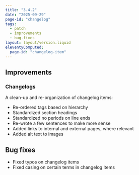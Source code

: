 ```yaml
---
title: "3.4.2"
date: "2025-09-29"
page-id: "changelog"
tags: 
  - patch
  - improvements
  - bug-fixes
layout: layout/version.liquid
eleventyComputed:
  page-id: "changelog-item"
---
```

## Improvements
### Changelogs
A clean-up and re-organization of changelog items:
- Re-ordered tags based on hierarchy
- Standardized section headings
- Standardized no periods on line ends
- Re-wrote a few sentences to make more sense
- Added links to internal and external pages, where relevant
- Added alt text to images

## Bug fixes
- Fixed typos on changelog items
- Fixed casing on certain terms in changelog items